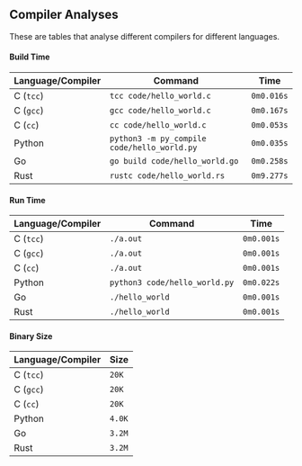 ## Compiler Analyses

<!-- Please edit the `README.md.tmpl` file instead of the `README.md` -->

These are tables that analyse different compilers for different languages.

#### Build Time

|Language/Compiler|Command|Time|
|-----------------|-------|----|
|C (`tcc`)|`tcc code/hello_world.c`|`0m0.016s`|
|C (`gcc`)|`gcc code/hello_world.c`|`0m0.167s`|
|C (`cc`)|`cc code/hello_world.c`|`0m0.053s`|
|Python|`python3 -m py_compile code/hello_world.py`|`0m0.035s`|
|Go|`go build code/hello_world.go`|`0m0.258s`|
|Rust|`rustc code/hello_world.rs`|`0m9.277s`|

#### Run Time

|Language/Compiler|Command|Time|
|-----------------|-------|----|
|C (`tcc`)|`./a.out`|`0m0.001s`|
|C (`gcc`)|`./a.out`|`0m0.001s`|
|C (`cc`)|`./a.out`|`0m0.001s`|
|Python|`python3 code/hello_world.py`|`0m0.022s`|
|Go|`./hello_world`|`0m0.001s`|
|Rust|`./hello_world`|`0m0.001s`|

#### Binary Size

|Language/Compiler|Size|
|-----------------|----|
|C (`tcc`)|`20K`|
|C (`gcc`)|`20K`|
|C (`cc`)|`20K`|
|Python|`4.0K`|
|Go|`3.2M`|
|Rust|`3.2M`|
